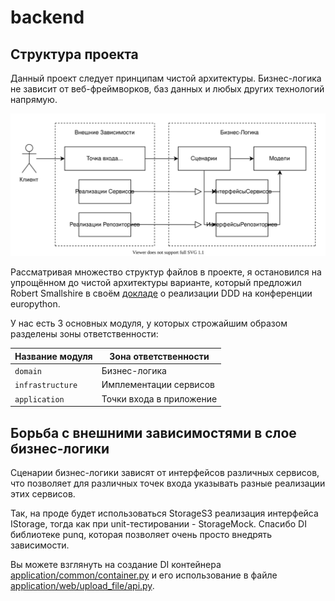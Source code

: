 # backend

## Структура проекта

Данный проект следует принципам чистой архитектуры. Бизнес-логика не зависит
от веб-фреймворков, баз данных и любых других технологий напрямую.

![Люблю рисовать схемки](./docs/assets/Архитектура.svg)

Рассматривая множество структур файлов в проекте, я остановился на упрощённом
до чистой архитектуры варианте, который предложил Robert Smallshire в своём
[докладе][ProjectStructureLink] о реализации DDD на конференции europython.

У нас есть 3 основных модуля, у которых
строжайшим образом разделены зоны ответственности:

| Название модуля  | Зона ответственности     |
|------------------|--------------------------|
| `domain`         | Бизнес-логика            |
| `infrastructure` | Имплементации сервисов   |
| `application`    | Точки входа в приложение |

## Борьба с внешними зависимостями в слое бизнес-логики

Сценарии бизнес-логики зависят от интерфейсов различных сервисов, что позволяет
для различных точек входа указывать разные реализации этих сервисов.

Так, на проде будет использоваться StorageS3 реализация интерфейса IStorage,
тогда как при unit-тестировании - StorageMock. Спасибо DI библиотеке punq,
которая позволяет очень просто внедрять зависимости.

Вы можете взглянуть на создание DI контейнера
[application/common/container.py](./application/common/container.py)
и его использование в файле
[application/web/upload_file/api.py](./application/web/upload_file/api.py).

[ProjectStructureLink]: https://youtu.be/Ru2T4fu3bGQ?t=2878
